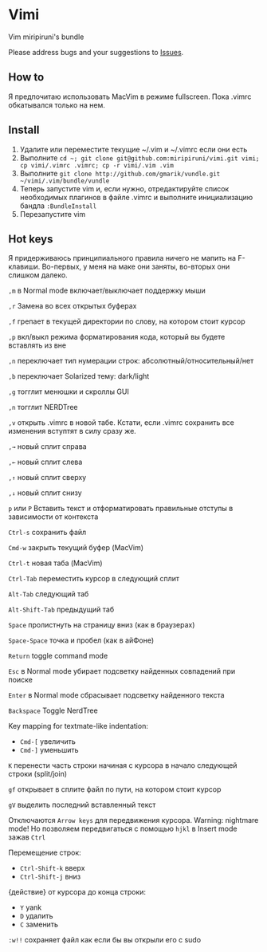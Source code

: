 # Vimi

Vim miripiruni's bundle

Please address bugs and your suggestions to [Issues](http://github.com/miripiruni/vimi/issues).

How to
------

Я предпочитаю использовать MacVim в режиме fullscreen. Пока .vimrc обкатывался только на нем.


Install
-------

1. Удалите или переместите текущие ~/.vim и ~/.vimrc если они есть
2. Выполните `cd ~; git clone git@github.com:miripiruni/vimi.git vimi; cp vimi/.vimrc .vimrc; cp -r vimi/.vim .vim`
3. Выполните `git clone http://github.com/gmarik/vundle.git ~/vimi/.vim/bundle/vundle`
4. Теперь запустите vim и, если нужно, отредактируйте список необходимых плагинов в файле .vimrc и выполните инициализацию бандла `:BundleInstall`
5. Перезапустите vim



Hot keys
--------

Я  придерживаюсь принципиального правила ничего не мапить на F-клавиши. Во-первых, у меня
на маке они заняты, во-вторых они слишком далеко.

`,m` в Normal mode включает/выключает поддержку мыши

`,r` Замена во всех открытых буферах

`,f` грепает в текущей директории по слову, на котором стоит курсор

`,p` вкл/выкл режима форматирования кода, который вы будете вставлять из вне

`,n` переключает тип нумерации строк: абсолютный/относительный/нет

`,b` переключает Solarized тему: dark/light

`,g` тогглит менюшки и скроллы GUI

`,n` тогглит NERDTree

`,v` открыть .vimrc в новой табе. Кстати, если .vimrc сохранить все изменения вступтят в силу сразу же.

`,→` новый сплит справа

`,←` новый сплит слева

`,↑` новый сплит сверху

`,↓` новый сплит снизу

`p` или `P` Вставить текст и отформатировать правильные отступы в зависимости от контекста

`Ctrl-s` сохранить файл

`Cmd-w` закрыть текущий буфер (MacVim)

`Ctrl-t` новая таба (MacVim)

`Ctrl-Tab` переместить курсор в следующий сплит

`Alt-Tab` следующий таб

`Alt-Shift-Tab` предыдущий таб

`Space` пролистнуть на страницу вниз (как в браузерах)

`Space-Space` точка и пробел (как в айФоне)

`Return` toggle command mode

`Esc` в Normal mode убирает подсветку найденных совпадений при поиске

`Enter` в Normal mode сбрасывает подсветку найденного текста

`Backspace` Toggle NerdTree

Key mapping for textmate-like indentation:

* `Cmd-[` увеличить
* `Cmd-]` уменьшить

`K` перенести часть строки начиная с курсора в начало следующей строки (split/join)

`gf` открывает в сплите файл по пути, на котором стоит курсор

`gV` выделить последний вставленный текст

Отключаются `Arrow keys` для передвижения курсора. Warning: nightmare mode! Но позволяем передвигаться с помощью `hjkl` в Insert mode зажав `Ctrl`

Перемещение строк:

* `Ctrl-Shift-k` вверх
* `Ctrl-Shift-j` вниз

{действие} от курсора до конца строки:

* `Y` yank
* `D` удалить
* `C` заменить

`:w!!` сохраняет файл как если бы вы открыли его с sudo

